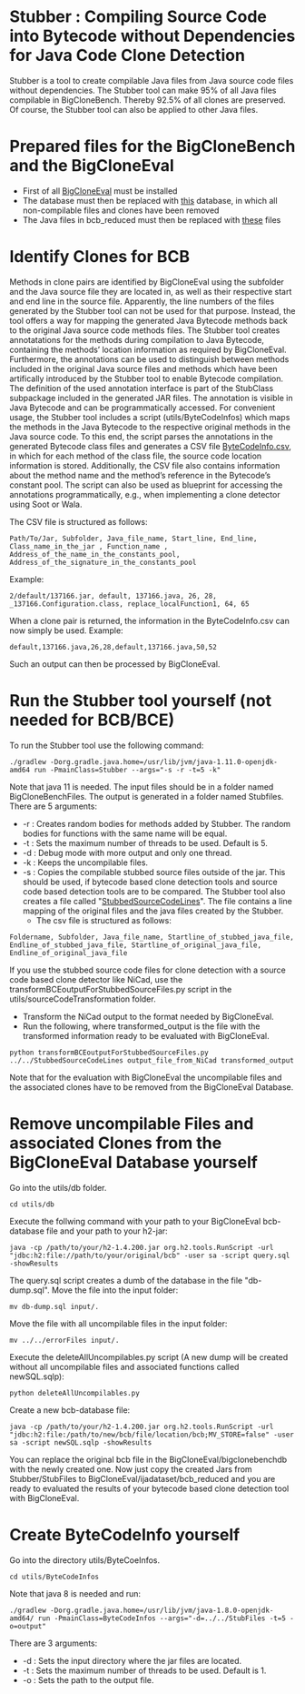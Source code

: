 
# Stubber : Compiling Source Code into Bytecode without Dependencies for Java Code Clone Detection

Stubber is a tool to create compilable Java files from Java source code files without dependencies. The Stubber tool can make 95% of all Java files compilable in BigCloneBench. Thereby 92.5% of all clones are preserved. Of course, the Stubber tool can also be applied to other Java files.

# Prepared files for the BigCloneBench and the BigCloneEval
* First of all [BigCloneEval](https://github.com/jeffsvajlenko/BigCloneEval) must be installed
* The database must then be replaced with [this](https://drive.google.com/file/d/1c95ubC-UBCAU0rudj6_UWSaE926qPxq_/view?usp=sharing) database, in which all non-compilable files and clones have been removed
* The Java files in bcb_reduced must then be replaced with [these](https://drive.google.com/file/d/1-tjdLO3LUny1Kv6Nd1wHpiaXrK45_IPA/view?usp=sharing) files

# Identify Clones for BCB 
Methods in clone pairs are identified by BigCloneEval using the subfolder and the Java source file they are located in, as well as their respective start and end line in the source file. Apparently, the line numbers of the files generated by the Stubber tool can not be used for that purpose. Instead, the tool offers a way for mapping the generated Java Bytecode methods back to the original Java source code methods files.
The Stubber tool creates annotatations for the methods during compilation to Java Bytecode, containing the methods’ location information as required by BigCloneEval. Furthermore, the annotations can be used to distinguish between methods included in the original Java source files and methods which have been artifically introduced by the Stubber tool to enable Bytecode compilation. The definition of the used annotation interface is part of the StubClass subpackage included in the generated JAR files. The annotation is visible in Java Bytecode and can be programmatically accessed. For convenient usage, the Stubber tool includes a script (utils/ByteCodeInfos) which maps the methods in the Java Bytecode to the respective original methods in the Java source code. To this end, the script parses the annotations in the generated Bytecode class files and generates a CSV file [ByteCodeInfo.csv](https://drive.google.com/file/d/17WpHUHYJrY0c8HD3-53GJXe-hgpg_GZa/view?usp=sharing), in which for each method of the class file, the source code location information is stored. Additionally, the CSV file also contains information about the method name and the method’s reference in the Bytecode’s constant pool. The script can also be used as blueprint for accessing the annotations programmatically, e.g., when implementing a clone detector using Soot or Wala.

The CSV file is structured as follows:
```
Path/To/Jar, Subfolder, Java_file_name, Start_line, End_line, Class_name_in_the_jar , Function_name , Address_of_the_name_in_the_constants_pool, Address_of_the_signature_in_the_constants_pool
```
Example:
```
2/default/137166.jar, default, 137166.java, 26, 28, _137166.Configuration.class, replace_localFunction1, 64, 65
```

When a clone pair is returned, the information in the ByteCodeInfo.csv can now simply be used. 
Example:
```
default,137166.java,26,28,default,137166.java,50,52
```
Such an output can then be processed by BigCloneEval.

# Run the Stubber tool yourself (not needed for BCB/BCE)
To run the Stubber tool use the following command:
```
./gradlew -Dorg.gradle.java.home=/usr/lib/jvm/java-1.11.0-openjdk-amd64 run -PmainClass=Stubber --args="-s -r -t=5 -k"
```
Note that java 11 is needed. 
The input files should be in a folder named BigCloneBenchFiles. The output is generated in a folder named Stubfiles.
There are 5 arguments:
* -r : Creates random bodies for methods added by Stubber. The random bodies for functions with the same name will be equal.
* -t : Sets the maximum number of threads to be used. Default is 5.
* -d : Debug mode with more output and only one thread.
* -k : Keeps the uncompilable files.
* -s : Copies the compilable stubbed source files outside of the jar. This should be used, if bytecode based clone detection tools and source code based detection tools are to be compared. The Stubber tool also creates a file called "[StubbedSourceCodeLines](https://drive.google.com/file/d/1vAC2eNzSepmhjEpz5tOoiiQBcB53uMcj/view?usp=sharing)". The file contains a line mapping of the original files and the java files created by the Stubber. 
	* The csv file is structured as follows:
``` 
Foldername, Subfolder, Java_file_name, Startline_of_stubbed_java_file, Endline_of_stubbed_java_file, Startline_of_original_java_file, Endline_of_original_java_file
```
If you use the stubbed source code files for clone detection with a source code based clone detector like NiCad, use the transformBCEoutputForStubbedSourceFiles.py script in the utils/sourceCodeTransformation folder.
* Transform the NiCad output to the format needed by BigCloneEval.
* Run the following, where transformed_output is the file with the transformed information ready to be evaluated with BigCloneEval.
```
python transformBCEoutputForStubbedSourceFiles.py ../../StubbedSourceCodeLines output_file_from_NiCad transformed_output
```
Note that for the evaluation with BigCloneEval the uncompilable files and the associated clones have to be removed from the BigCloneEval Database.

# Remove uncompilable Files and associated Clones from the BigCloneEval Database yourself

Go into the utils/db folder.
```
cd utils/db
```
Execute the follwing command with your path to your BigCloneEval bcb-database file and your path to your h2-jar:
```
java -cp /path/to/your/h2-1.4.200.jar org.h2.tools.RunScript -url "jdbc:h2:file://path/to/your/original/bcb" -user sa -script query.sql -showResults
```
The query.sql script creates a dumb of the database in the file "db-dump.sql". 
Move the file into the input folder:
```
mv db-dump.sql input/.
```
Move the file with all uncompilable files in the input folder:
```
mv ../../errorFiles input/. 
```
Execute the deleteAllUncompilables.py script (A new dump will be created without all uncompilable files and associated functions called newSQL.sqlp):
```
python deleteAllUncompilables.py
```
Create a new bcb-database file:
```
java -cp /path/to/your/h2-1.4.200.jar org.h2.tools.RunScript -url "jdbc:h2:file:/path/to/new/bcb/file/location/bcb;MV_STORE=false" -user sa -script newSQL.sqlp -showResults
```
You can replace the original bcb file in the BigCloneEval/bigclonebenchdb with the newly created one. Now just copy the created Jars from Stubber/StubFiles to BigCloneEval/ijadataset/bcb_reduced and you are ready to evaluated the results of your bytecode based clone detection tool with BigCloneEval.

# Create ByteCodeInfo yourself
Go into the directory utils/ByteCoeInfos. 
```
cd utils/ByteCodeInfos
```
Note that java 8 is needed and run:
```
./gradlew -Dorg.gradle.java.home=/usr/lib/jvm/java-1.8.0-openjdk-amd64/ run -PmainClass=ByteCodeInfos --args="-d=../../StubFiles -t=5 -o=output"
```
There are 3 arguments:
* -d : Sets the input directory where the jar files are located.
* -t : Sets the maximum number of threads to be used. Default is 1.
* -o : Sets the path  to the output file.
